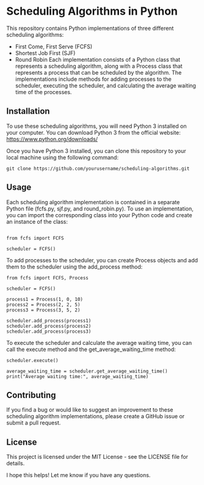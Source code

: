 # Scheduling Algorithms in Python
This repository contains Python implementations of three different scheduling algorithms:

- First Come, First Serve (FCFS)
- Shortest Job First (SJF)
- Round Robin
Each implementation consists of a Python class that represents a scheduling algorithm, along with a Process class that represents a process that can be scheduled by the algorithm. The implementations include methods for adding processes to the scheduler, executing the scheduler, and calculating the average waiting time of the processes.

## Installation
To use these scheduling algorithms, you will need Python 3 installed on your computer. You can download Python 3 from the official website: https://www.python.org/downloads/

Once you have Python 3 installed, you can clone this repository to your local machine using the following command:

```
git clone https://github.com/yourusername/scheduling-algorithms.git
```
## Usage
Each scheduling algorithm implementation is contained in a separate Python file (fcfs.py, sjf.py, and round_robin.py). To use an implementation, you can import the corresponding class into your Python code and create an instance of the class:

```

from fcfs import FCFS

scheduler = FCFS()
```
To add processes to the scheduler, you can create Process objects and add them to the scheduler using the add_process method:

```
from fcfs import FCFS, Process

scheduler = FCFS()

process1 = Process(1, 0, 10)
process2 = Process(2, 2, 5)
process3 = Process(3, 5, 2)

scheduler.add_process(process1)
scheduler.add_process(process2)
scheduler.add_process(process3)
```
To execute the scheduler and calculate the average waiting time, you can call the execute method and the get_average_waiting_time method:

```
scheduler.execute()

average_waiting_time = scheduler.get_average_waiting_time()
print("Average waiting time:", average_waiting_time)
```
## Contributing
If you find a bug or would like to suggest an improvement to these scheduling algorithm implementations, please create a GitHub issue or submit a pull request.

## License
This project is licensed under the MIT License - see the LICENSE file for details.

I hope this helps! Let me know if you have any questions.
